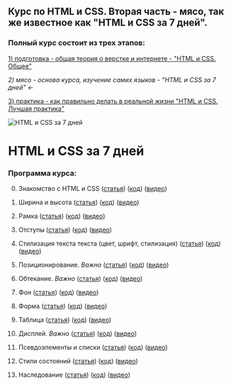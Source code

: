 ## Курс по HTML и CSS. Вторая часть - мясо, так же известное как "HTML и CSS за 7 дней".

### Полный курс состоит из трех этапов:
[1) подготовка - общая теория о верстке и интернете - "HTML и CSS. Общее"]()

*2) мясо - основа курса, изучение самих языков - "HTML и CSS за 7 дней" ←*

[3) практика - как правильно делать в реальной жизни "HTML и CSS. Лучшая практика"]()

![HTML и CSS за 7 дней](http://undefitied.com/html-css-course/title.png)

# HTML и CSS за 7 дней
### Программа курса:
0. Знакомство с HTML и CSS ([статья]()) ([код](https://github.com/Undefitied/html-css-course/tree/master/00_hello)) ([видео](https://www.youtube.com/watch?v=55B6G-tzo1M&t=132s))

1. Ширина и высота ([статья]()) ([код](https://github.com/Undefitied/html-css-course/tree/master/01_widthheight)) ([видео](https://www.youtube.com/watch?v=xegVOed8M3I))

2. Рамка ([статья]()) ([код](https://github.com/Undefitied/html-css-course/tree/master/02_border)) ([видео](https://www.youtube.com/watch?v=5g3ymARmOLk))

3. Отступы ([статья]()) ([код](https://github.com/Undefitied/html-css-course/tree/master/03_marginpadding)) ([видео](https://www.youtube.com/watch?v=Um1xYjzRseM))

4. Стилизация текста текста (цвет, шрифт, стилизация) ([статья]()) ([код](https://github.com/Undefitied/html-css-course/tree/master/04_text)) ([видео]())

5. Позиционирование. *Важно* ([статья]()) ([код](https://github.com/Undefitied/html-css-course/tree/master/05_position)) ([видео]())

6. Обтекание. *Важно* ([статья]()) ([код](https://github.com/Undefitied/html-css-course/tree/master/06_float)) ([видео]())

7. Фон ([статья]()) ([код](https://github.com/Undefitied/html-css-course/tree/master/07_background)) ([видео]())

8. Форма ([статья]()) ([код](https://github.com/Undefitied/html-css-course/tree/master/08_form)) ([видео]())

9. Таблица ([статья]()) ([код](https://github.com/Undefitied/html-css-course/tree/master/09_table)) ([видео]())

10. Дисплей. *Важно* ([статья]()) ([код](https://github.com/Undefitied/html-css-course/tree/master/10_display)) ([видео]())

11. Псевдоэлементы и списки ([статья]()) ([код](https://github.com/Undefitied/html-css-course/tree/master/11_pseudo)) ([видео]())

12. Стили состояний ([статья]()) ([код](https://github.com/Undefitied/html-css-course/tree/master/12_state)) ([видео]())

13. Наследование ([статья]()) ([код](https://github.com/Undefitied/html-css-course/tree/master/13_inheritance)) ([видео]())
<!--
14. CSS3 декорации - border-radius box-shadow transform filter etc ([статья]()) ([код]()) ([видео]())

15. Что дальше - лучшая практика, CSS3, HTML5, JavaScript, фриланс ([статья]()) ([код]()) ([видео]())
-->

